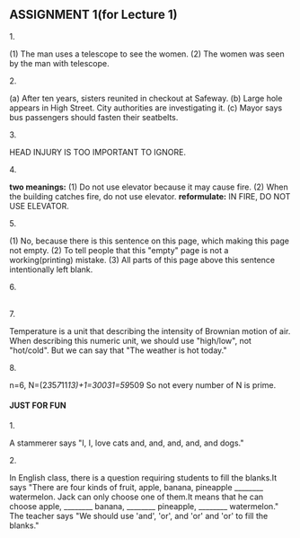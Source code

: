 ## ASSIGNMENT 1(for Lecture 1)

1.<br/>

(1) The man uses a telescope to see the women.
(2) The women was seen by the man with telescope.

2.<br/>

(a) After ten years, sisters reunited in checkout at Safeway.
(b) Large hole appears in High Street. City authorities are investigating it.
(c) Mayor says bus passengers should fasten their seatbelts.

3.<br/>

HEAD INJURY IS TOO IMPORTANT TO IGNORE.

4.<br/>

**two meanings:**
(1) Do not use elevator because it may cause fire.
(2) When the building catches fire, do not use elevator.
**reformulate:**
IN FIRE, DO NOT USE ELEVATOR.

5.<br/>

(1) No, because there is this sentence on this page, which making this page not empty.
(2) To tell people that this "empty" page is not a working(printing) mistake.
(3) All parts of this page above this sentence intentionally left blank.

6.<br/>
<br/>


7.<br/>

Temperature is a unit that describing the intensity of Brownian motion of air. When describing this numeric unit, we should use "high/low", not "hot/cold". But we can say that "The weather is hot today."

8.<br/>

n=6, N=(2*3*5*7*11*13)+1=30031=59*509
So not every number of N is prime.

#### JUST FOR FUN

1.<br/>

A stammerer says "I, I, love cats and, and, and, and, and dogs."

2.<br/>

In English class, there is a question requiring students to fill the blanks.It says "There are four kinds of fruit, apple, banana, pineapple ________ watermelon. Jack can only choose one of them.It means that he can choose apple, ________ banana, ________ pineapple, ________ watermelon." The teacher says "We should use 'and', 'or', and 'or' and 'or' to fill the blanks."
